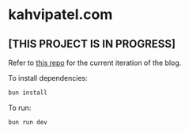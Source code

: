 # kahvipatel.com

## [THIS PROJECT IS IN PROGRESS]
Refer to [this repo](https://github.com/iamkahvi/gatsby-blog) for the current iteration of the blog.

To install dependencies:

```bash
bun install
```

To run:

```bash
bun run dev
```
